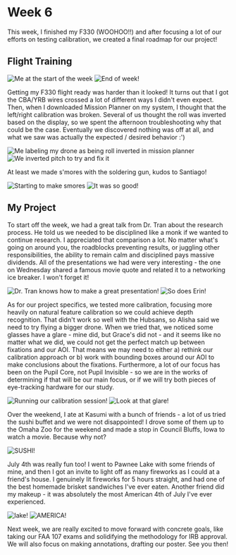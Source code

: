 # Week 6
This week, I finished my F330 (WOOHOO!!) and after focusing a lot of our efforts on testing calibration, we created a final roadmap for our project!

## Flight Training
![Me at the start of the week](HallasWK6-08.jpg) ![End of week! ](HallasWK6-09.jpg)



Getting my F330 flight ready was harder than it looked! It turns out that I got the CBA/YRB wires crossed a lot of different ways I didn't even expect. Then, when I downloaded Mission Planner on my system, I thought that the left/right calibration was broken. Several of us thought the roll was inverted based on the display, so we spent the afternoon troubleshooting why that could be the case. Eventually we discovered nothing was off at all, and what we saw was actually the expected / desired behavior :')

![Me labeling my drone as being roll inverted in mission planner](HallasWK6-01.jpg) ![We inverted pitch to try and fix it ](HallasWK6-02.jpg)



At least we made s'mores with the soldering gun, kudos to Santiago!

![Starting to make smores](HallasWK6-06.jpg) ![It was so good! ](HallasWK6-07.jpg)






## My Project



To start off the week, we had a great talk from Dr. Tran about the research process. He told us we needed to be disciplined like a monk if we wanted to continue research. I appreciated that comparison a lot. No matter what's going on around you, the roadblocks preventing results, or juggling other responsibilities, the ability to remain calm and disciplined pays massive dividends. All of the presentations we had were very interesting - the one on Wednesday shared a famous movie quote and related it to a networking ice breaker. I won't forget it!

![Dr. Tran knows how to make a great presentation! ](HallasWK6-08.jpg) ![So does Erin! ](HallasWK6-05.jpg)



As for our project specifics, we tested more calibration, focusing more heavily on natural feature calibration so we could achieve depth recognition. That didn't work so well with the Hubsans, so Alisha said we need to try flying a bigger drone. When we tried that, we noticed some glasses have a glare - mine did, but Grace's did not - and it seems like no matter what we did, we could not get the perfect match up between fixations and our AOI. That means we may need to either a) rethink our calibration approach or b) work with bounding boxes around our AOI to make conclusions about the fixations. Furthermore, a lot of our focus has been on the Pupil Core, not Pupil Invisible - so we are in the works of determining if that will be our main focus, or if we will try both pieces of eye-tracking hardware for our study. 

![Running our calibration session! ](HallasWK6-04.jpg) ![Look at that glare! ](HallasWK6-03.jpg)



Over the weekend, I ate at Kasumi with a bunch of friends - a lot of us tried the sushi buffet and we were not disappointed! I drove some of them up to the Omaha Zoo for the weekend and made a stop in Council Bluffs, Iowa to watch a movie. Because why not? 

![SUSHI! ](HallasWK6-14.jpg) 

July 4th was really fun too! I went to Pawnee Lake with some friends of mine, and then I got an invite to light off as many fireworks as I could at a friend's house. I genuinely lit fireworks for 5 hours straight, and had one of the best homemade brisket sandwiches I've ever eaten. Another friend did my makeup - it was absolutely the most American 4th of July I've ever experienced.

![lake! ](HallasWK6-12.jpg) ![AMERICA! ](HallasWK6-11.jpg)



Next week, we are really excited to move forward with concrete goals, like taking our FAA 107 exams and solidifying the methodology for IRB approval. We will also focus on making annotations, drafting our poster. See you then!